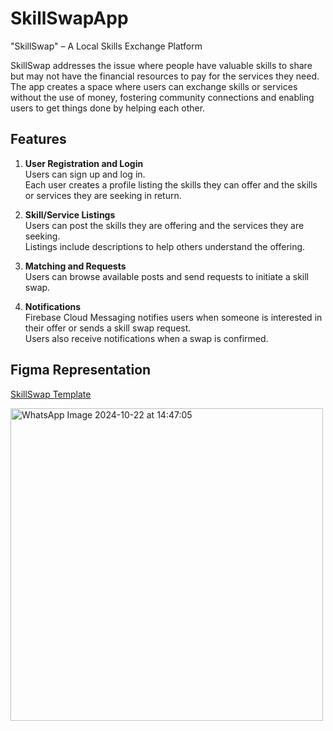 # SkillSwapApp
"SkillSwap" – A Local Skills Exchange Platform

SkillSwap addresses the issue where people have valuable skills to share but may not have the financial resources to pay for the services they need. The app creates a space where users can exchange skills or services without the use of money, fostering community connections and enabling users to get things done by helping each other.

## Features
1. **User Registration and Login**  
   Users can sign up and log in.  
   Each user creates a profile listing the skills they can offer and the skills or services they are seeking in return.

2. **Skill/Service Listings**  
   Users can post the skills they are offering and the services they are seeking.  
   Listings include descriptions to help others understand the offering.

3. **Matching and Requests**  
   Users can browse available posts and send requests to initiate a skill swap.

4. **Notifications**  
   Firebase Cloud Messaging notifies users when someone is interested in their offer or sends a skill swap request.  
   Users also receive notifications when a swap is confirmed.

## Figma Representation
[SkillSwap Template](https://www.figma.com/design/bzTPEcMES5zScKfeXlQPE7/SkillSwapTemplate?node-id=0-1&t=BPriqg0Ib3p7e5r0-1)

<img src="https://github.com/user-attachments/assets/cee4deb2-f7d9-441e-81ab-ab4a79f5dc3d" alt="WhatsApp Image 2024-10-22 at 14:47:05" width="500" height="500"/>
